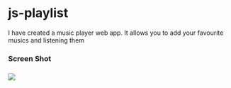 # js-playlist

I have created a music player web app. It allows you to add your favourite musics and listening them

<h3>Screen Shot<h3>

![](assets/playlist.gif)

